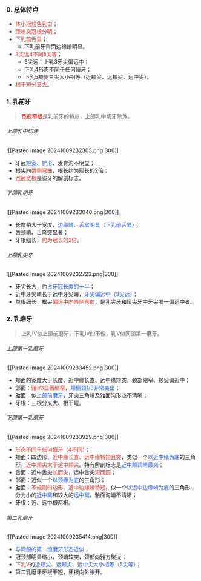 ### 0. 总体特点
* <font color="#d83931">体小冠短色乳白</font>；
* <font color="#d83931">颈嵴突冠根分明</font>；
* <font color="#d83931">下乳前舌显</font>；
	* 下乳前牙舌面边缘嵴明显。
* <font color="#d83931">3尖远4不同5尖等</font>；
	* 3尖远：上乳3牙尖偏远中；
	* 下乳4形态不同于任何恒牙；
	* 下乳5颊侧三尖大小相等（近颊尖、远颊尖、远中尖）。
* <font color="#d83931">根干短分叉大</font>。

### 1. 乳前牙
> <font color="#ff0000">宽冠窄根</font>是乳前牙的特点，上颌乳中切牙除外。
###### 上颌乳中切牙
![[Pasted image 20241009232303.png|300]]
* 牙冠<font color="#245bdb">短宽、铲形</font>、发育沟不明显；
* 根尖向<font color="#d83931">唇侧弯曲</font>，根长约为冠长的2倍；
* <font color="#d83931">宽冠宽根</font>是该牙的解剖标志。
###### 下颌乳切牙
![[Pasted image 20241009233040.png|300]]
* 长度稍大于宽度，<font color="#245bdb">边缘嵴、舌窝明显（下乳前舌显）</font>；
* 唇颈嵴、舌隆突显著；
* 牙根细长，<font color="#d83931">约为冠长的2倍</font>。
###### 上颌乳尖牙
![[Pasted image 20241009232723.png|300]]
* 牙尖长大，约<font color="#245bdb">占牙冠长度的一半</font>；
* 近中牙尖嵴长于远中牙尖嵴，<font color="#245bdb">牙尖偏远中（3尖远）</font>；
* 单根细长，根尖<font color="#d83931">偏远中向唇侧弯曲</font>，是乳尖牙和恒尖牙中牙尖唯一偏远中者。
### 2. 乳磨牙
> 上乳IV似上颌前磨牙，下乳IV四不像，乳V似同颌第一磨牙。
###### 上颌第一乳磨牙
![[Pasted image 20241009233452.png|300]]
* 颊面的宽度大于长度、近中缘长直、远中缘短突，颈部缩窄、颊尖偏近中；
* 邻面：<font color="#d83931">𬌗1/3显著缩窄</font>，<font color="#245bdb">颊侧颈1/3非常突出</font>；
* 𬌗面：似<font color="#245bdb">上颌前磨牙</font>，牙尖三角嵴及𬌗面沟形态不清晰；
* 牙根：三根分叉大、根干短。
###### 下颌第一乳磨牙
![[Pasted image 20241009233929.png|300]]
* <font color="#d83931">形态不同于任何恒牙（4不同）</font>；
* 颊面：四边形、<font color="#d83931">近中缘长直、远中缘特短且突</font>，类似一个<font color="#245bdb">以近中缘为底</font>的三角形，<font color="#d83931">近中颊尖大于远中颊尖</font>。特有解剖标志是<font color="#245bdb">近中颊颈嵴最突</font>；
* 舌面：近中舌尖<font color="#d83931">长而尖</font>，远中舌尖<font color="#d83931">短而圆</font>；
* 邻面：近似一个<font color="#245bdb">以颈缘为底</font>的三角形；
* 𬌗面：<font color="#d83931">不规则四边形、近中边缘嵴特短</font>，似一个<font color="#245bdb">以远中边缘嵴为底</font>的三角形；分为小的<font color="#245bdb">近中窝</font>和较大的<font color="#245bdb">远中窝</font>，𬌗面沟嵴不清晰；
* 牙根：近、远中根两根。
###### 第二乳磨牙
![[Pasted image 20241009235414.png|300]]
* <font color="#245bdb">与同颌的第一恒磨牙形态近似</font>；
* 冠颈部明显缩小，颈嵴较突，颈部向𬌗方聚拢；
* <font color="#d83931">下乳V</font>的<font color="#245bdb">近颊尖、远颊尖、远中尖大小相等（5尖等）</font>；
* 第二乳磨牙牙根干短，牙根向外张开。